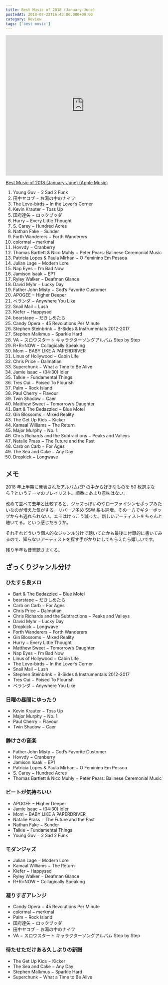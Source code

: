 ```yaml
---
title: Best Music of 2018 (January-June)
postedAt: 2018-07-22T16:43:00.000+09:00
category: Review
tags: ['best music']
---
```


<iframe allow="autoplay *; encrypted-media *;" frameborder="0" height="450" style="width:100%;max-width:660px;overflow:hidden;background:transparent;" sandbox="allow-forms allow-popups allow-same-origin allow-scripts allow-storage-access-by-user-activation allow-top-navigation-by-user-activation" src="https://embed.music.apple.com/jp/playlist/best-music-of-2018-january-june/pl.u-55D6307IYDxR47?app=music&amp;at=1000lR8X"></iframe>

[Best Music of 2018 (January-June) (Apple Music)](https://itunes.apple.com/jp/playlist/best-music-of-2018-january-june/pl.u-55D6307IYDxR47?mt=1&app=music&at=1000lR8X)

1. Young Guv − 2 Sad 2 Funk
2. 田中ヤコブ − お湯の中のナイフ
3. The Love-birds − In the Lover’s Corner
4. Kevin Krauter − Toss Up
5. 国府達矢 − ロックブッダ
6. Hurry − Every Little Thought
7. S. Carey − Hundred Acres
8. Nathan Fake − Sunder
9. Forth Wanderers − Forth Wanderers
10. colormal − merkmal
11. Hovvdy − Cranberry
12. Thomas Bartlett & Nico Muhly − Peter Pears: Balinese Ceremonial Music
13. Patricia Lopes & Paula Mirhan − O Feminino Em Pessoa
14. Julian Lage − Modern Lore
15. Nap Eyes − I’m Bad Now
16. Jamison Isaak − EP1
17. Ryley Walker − Deafman Glance
18. David Myhr − Lucky Day
19. Father John Misty − God’s Favorite Customer
20. APOGEE − Higher Deeper
21. ベランダ − Anywhere You Like
22. Snail Mail − Lush
23. Kiefer − Happysad
24. bearstape − だきしめたら
25. Candy Opera − 45 Revolutions Per Minute
26. Stephen Steinbrink − B-Sides & Instrumentals 2012-2017
27. Stephen Malkmus − Sparkle Hard
28. VA − スロウスタート キャラクターソングアルバム Step by Step
29. R+R=NOW − Collagically Speaking
30. Mom − BABY LIKE A PAPERDRIVER
31. Linus of Hollywood − Cabin Life
32. Chris Price − Dalmatian
33. Superchunk − What a Time to Be Alive
34. Jamie Isaac − (04:30) Idler
35. Talkie − Fundamental Things
36. Tres Oui − Poised To Flourish
37. Palm − Rock Island
38. Paul Cherry − Flavour
39. Twin Shadow − Caer
40. Matthew Sweet − Tomorrow’s Daughter
41. Bart & The Bedazzled − Blue Motel
42. Gin Blossoms − Mixed Reality
43. The Get Up Kids − Kicker
44. Kamaal Williams − The Return
45. Major Murphy − No. 1
46. Chris Richards and the Subtractions − Peaks and Valleys
47. Natalie Prass − The Future and the Past
48. Carb on Carb − For Ages
49. The Sea and Cake − Any Day
50. Dropkick − Longwave

## メモ

2018 年上半期に発表されたアルバム/EP の中から好きなものを 50 枚選ぶなら？というテーマのプレイリスト。順番にあまり意味はない。

改めて並べて去年と比較すると、ジャズっぽいのやローファイシンセポップみたいなのが増えた気がする。リバーブ多め SSW 系も純増。その一方でギターポップからも逃れられない。エモはけっこう減った。新しいアーティストをちゃんと聴いてる。という感じだろうか。

それぞれどういう個人的なジャンル分けで聴いてたかも最後に付録的に書いてみるので、知らないアーティストを探す手がかりにしてもらえたら嬉しいです。

残り半年も音楽聴きまくる。

## ざっくりジャンル分け

### ひたすら良メロ

- Bart & The Bedazzled − Blue Motel
- bearstape − だきしめたら
- Carb on Carb − For Ages
- Chris Price − Dalmatian
- Chris Richards and the Subtractions − Peaks and Valleys
- David Myhr − Lucky Day
- Dropkick − Longwave
- Forth Wanderers − Forth Wanderers
- Gin Blossoms − Mixed Reality
- Hurry − Every Little Thought
- Matthew Sweet − Tomorrow’s Daughter
- Nap Eyes − I’m Bad Now
- Linus of Hollywood − Cabin Life
- The Love-birds − In the Lover’s Corner
- Snail Mail − Lush
- Stephen Steinbrink − B-Sides & Instrumentals 2012-2017
- Tres Oui − Poised To Flourish
- ベランダ − Anywhere You Like

### 日曜の昼間にゆったり

- Kevin Krauter − Toss Up
- Major Murphy − No. 1
- Paul Cherry − Flavour
- Twin Shadow − Caer

### 静けさの音楽

- Father John Misty − God’s Favorite Customer
- Hovvdy − Cranberry
- Jamison Isaak − EP1
- Patricia Lopes & Paula Mirhan − O Feminino Em Pessoa
- S. Carey − Hundred Acres
- Thomas Bartlett & Nico Muhly − Peter Pears: Balinese Ceremonial Music

### ビートが気持ちいい

- APOGEE − Higher Deeper
- Jamie Isaac − (04:30) Idler
- Mom − BABY LIKE A PAPERDRIVER
- Natalie Prass − The Future and the Past
- Nathan Fake − Sunder
- Talkie − Fundamental Things
- Young Guv − 2 Sad 2 Funk

### モダンジャズ

- Julian Lage − Modern Lore
- Kamaal Williams − The Return
- Kiefer − Happysad
- Ryley Walker − Deafman Glance
- R+R=NOW − Collagically Speaking

### 凝りすぎアレンジ

- Candy Opera − 45 Revolutions Per Minute
- colormal − merkmal
- Palm − Rock Island
- 国府達矢 − ロックブッダ
- 田中ヤコブ − お湯の中のナイフ
- VA − スロウスタート キャラクターソングアルバム Step by Step

### 待たせただけある久しぶりの新譜

- The Get Up Kids − Kicker
- The Sea and Cake − Any Day
- Stephen Malkmus − Sparkle Hard
- Superchunk − What a Time to Be Alive
